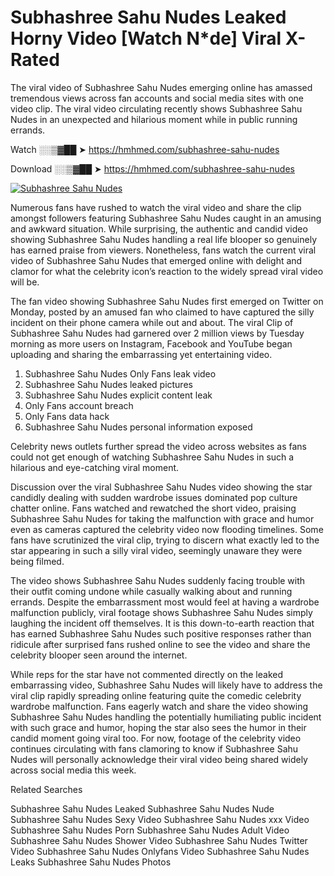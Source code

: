﻿# Subhashree Sahu Nudes Leaked Horny Video [Watch N*de] Viral X-Rated

The viral video of ﻿Subhashree Sahu Nudes emerging online has amassed tremendous views across fan accounts and social media sites with one video clip. The viral video circulating recently shows ﻿Subhashree Sahu Nudes in an unexpected and hilarious moment while in public running errands. 

Watch ░░▒▓██ ➤ https://hmhmed.com/subhashree-sahu-nudes

Download ░░▒▓██ ➤ https://hmhmed.com/subhashree-sahu-nudes

[![Subhashree Sahu Nudes](https://i.imgur.com/dJHk4Zq.gif)](https://hmhmed.com/subhashree-sahu-nudes)

Numerous fans have rushed to watch the viral video and share the clip amongst followers featuring ﻿Subhashree Sahu Nudes caught in an amusing and awkward situation. While surprising, the authentic and candid video showing ﻿Subhashree Sahu Nudes handling a real life blooper so genuinely has earned praise from viewers. Nonetheless, fans watch the current viral video of ﻿Subhashree Sahu Nudes that emerged online with delight and clamor for what the celebrity icon’s reaction to the widely spread viral video will be.

The fan video showing ﻿Subhashree Sahu Nudes first emerged on Twitter on Monday, posted by an amused fan who claimed to have captured the silly incident on their phone camera while out and about. The viral Clip of ﻿Subhashree Sahu Nudes had garnered over 2 million views by Tuesday morning as more users on Instagram, Facebook and YouTube began uploading and sharing the embarrassing yet entertaining video. 

1. ﻿Subhashree Sahu Nudes Only Fans leak video
2. ﻿Subhashree Sahu Nudes leaked pictures
3. ﻿Subhashree Sahu Nudes explicit content leak
4. Only Fans account breach
5. Only Fans data hack
6. ﻿Subhashree Sahu Nudes personal information exposed

Celebrity news outlets further spread the video across websites as fans could not get enough of watching ﻿Subhashree Sahu Nudes in such a hilarious and eye-catching viral moment. 

Discussion over the viral ﻿Subhashree Sahu Nudes video showing the star candidly dealing with sudden wardrobe issues dominated pop culture chatter online. Fans watched and rewatched the short video, praising ﻿Subhashree Sahu Nudes for taking the malfunction with grace and humor even as cameras captured the celebrity video now flooding timelines. Some fans have scrutinized the viral clip, trying to discern what exactly led to the star appearing in such a silly viral video, seemingly unaware they were being filmed.

The video shows ﻿Subhashree Sahu Nudes suddenly facing trouble with their outfit coming undone while casually walking about and running errands. Despite the embarrassment most would feel at having a wardrobe malfunction publicly, viral footage shows ﻿Subhashree Sahu Nudes simply laughing the incident off themselves. It is this down-to-earth reaction that has earned ﻿Subhashree Sahu Nudes such positive responses rather than ridicule after surprised fans rushed online to see the video and share the celebrity blooper seen around the internet.  

While reps for the star have not commented directly on the leaked embarrassing video, ﻿Subhashree Sahu Nudes will likely have to address the viral clip rapidly spreading online featuring quite the comedic celebrity wardrobe malfunction. Fans eagerly watch and share the video showing ﻿Subhashree Sahu Nudes handling the potentially humiliating public incident with such grace and humor, hoping the star also sees the humor in their candid moment going viral too. For now, footage of the celebrity video continues circulating with fans clamoring to know if ﻿Subhashree Sahu Nudes will personally acknowledge their viral video being shared widely across social media this week.

Related Searches

﻿Subhashree Sahu Nudes Leaked
﻿Subhashree Sahu Nudes Nude
﻿Subhashree Sahu Nudes Sexy Video
﻿Subhashree Sahu Nudes xxx Video
﻿Subhashree Sahu Nudes Porn
﻿Subhashree Sahu Nudes Adult Video
﻿Subhashree Sahu Nudes Shower Video
﻿Subhashree Sahu Nudes Twitter Video
﻿Subhashree Sahu Nudes Onlyfans Video
﻿Subhashree Sahu Nudes Leaks
﻿Subhashree Sahu Nudes Photos